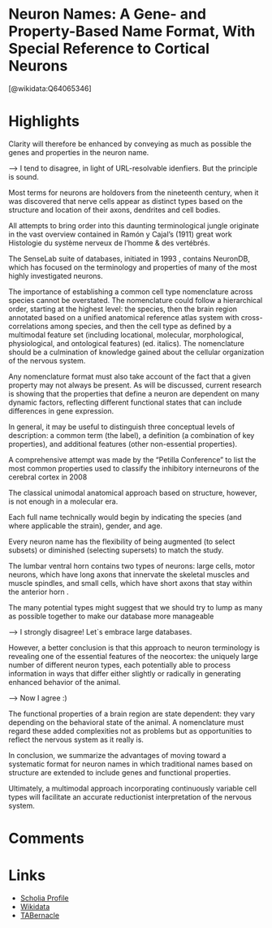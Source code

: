 
Neuron Names: A Gene- and Property-Based Name Format, With Special Reference to Cortical Neurons
================================================================================================
  
  [@wikidata:Q64065346]  

# Highlights

Clarity will therefore be enhanced by conveying as much as possible the genes and properties in the neuron name.

--> I tend to disagree, in light of URL-resolvable idenfiers. But the principle is sound. 

Most terms for neurons are holdovers from the nineteenth century, when it was discovered that nerve cells appear as distinct types based on the structure and location of their axons, dendrites and cell bodies.

All attempts to bring order into this daunting terminological jungle originate in the vast overview contained in Ramón y Cajal’s (1911) great work Histologie du système nerveux de l’homme & des vertébrés.

The SenseLab suite of databases, initiated in 1993 , contains NeuronDB, which has focused on the terminology and properties of many of the most highly investigated neurons.

The importance of establishing a common cell type nomenclature across species cannot be overstated. The nomenclature could follow a hierarchical order, starting at the highest level: the species, then the brain region annotated based on a unified anatomical reference atlas system with cross-correlations among species, and then the cell type as defined by a multimodal feature set (including locational, molecular, morphological, physiological, and ontological features) (ed. italics). The nomenclature should be a culmination of knowledge gained about the cellular organization of the nervous system.

Any nomenclature format must also take account of the fact that a given property may not always be present. As will be discussed, current research is showing that the properties that define a neuron are dependent on many dynamic factors, reflecting different functional states that can include differences in gene expression.

In general, it may be useful to distinguish three conceptual levels of description: a common term (the label), a definition (a combination of key properties), and additional features (other non-essential properties).

A comprehensive attempt was made by the “Petilla Conference” to list the most common properties used to classify the inhibitory interneurons of the cerebral cortex in 2008

The classical unimodal anatomical approach based on structure, however, is not enough in a molecular era.

Each full name technically would begin by indicating the species (and where applicable the strain), gender, and age.

Every neuron name has the flexibility of being augmented (to select subsets) or diminished (selecting supersets) to match the study.

The lumbar ventral horn contains two types of neurons: large cells, motor neurons, which have long axons that innervate the skeletal muscles and muscle spindles, and small cells, which have short axons that stay within the anterior horn .

The many potential types might suggest that we should try to lump as many as possible together to make our database more manageable

--> I strongly disagree! Let`s embrace large databases. 

However, a better conclusion is that this approach to neuron terminology is revealing one of the essential features of the neocortex: the uniquely large number of different neuron types, each potentially able to process information in ways that differ either slightly or radically in generating enhanced behavior of the animal.

--> Now I agree :)

The functional properties of a brain region are state dependent: they vary depending on the behavioral state of the animal. A nomenclature must regard these added complexities not as problems but as opportunities to reflect the nervous system as it really is.

In conclusion, we summarize the advantages of moving toward a systematic format for neuron names in which traditional names based on structure are extended to include genes and functional properties.

Ultimately, a multimodal approach incorporating continuously variable cell types will facilitate an accurate reductionist interpretation of the nervous system.



# Comments

# Links
  
 * [Scholia Profile](https://scholia.toolforge.org/work/Q64065346)  
 * [Wikidata](https://www.wikidata.org/wiki/Q64065346)  
 * [TABernacle](https://tabernacle.toolforge.org/?#/tab/manual/Q64065346/P921%3BP4510)  
